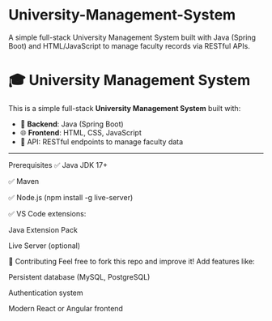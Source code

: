 # University-Management-System
A simple full-stack University Management System built with Java (Spring Boot) and HTML/JavaScript to manage faculty records via RESTful APIs.
# 🎓 University Management System

This is a simple full-stack **University Management System** built with:

- 🧠 **Backend**: Java (Spring Boot)
- 🌐 **Frontend**: HTML, CSS, JavaScript
- 🧪 API: RESTful endpoints to manage faculty data

---

Prerequisites
✅ Java JDK 17+

✅ Maven

✅ Node.js (npm install -g live-server)

✅ VS Code extensions:

Java Extension Pack

Live Server (optional)


🙌 Contributing
Feel free to fork this repo and improve it! Add features like:

Persistent database (MySQL, PostgreSQL)

Authentication system

Modern React or Angular frontend
